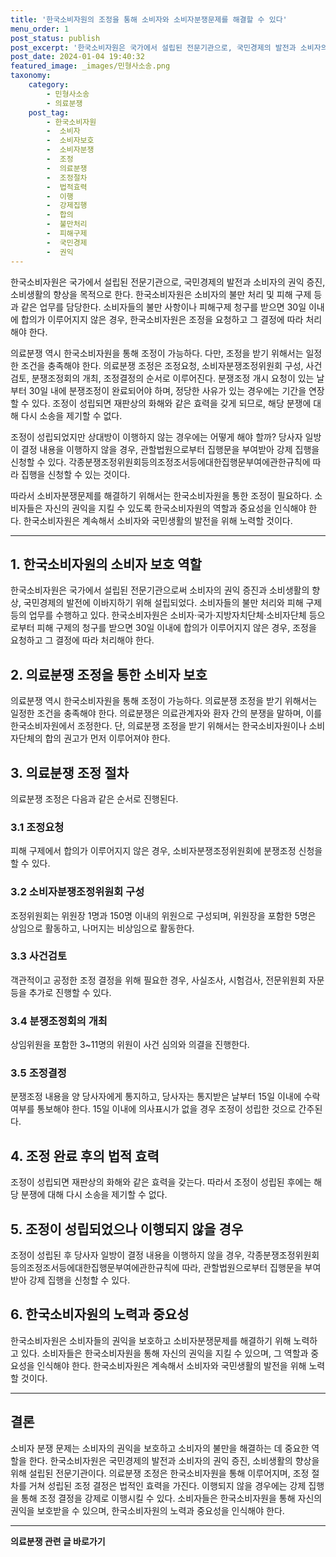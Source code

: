 ```yaml
---
title: '한국소비자원의 조정을 통해 소비자와 소비자분쟁문제를 해결할 수 있다'
menu_order: 1
post_status: publish
post_excerpt: '한국소비자원은 국가에서 설립된 전문기관으로, 국민경제의 발전과 소비자의 권익 증진, 소비생활의 향상을 목적으로 한다. 한국소비자원은 소비자의 불만 처리 및 피해 구제 등과 같은 업무를 담당한다. 소비자들의 불만 사항이나 피해구제 청구를 받으면 30일 이내에 합의가 이루어지지 않은 경우, 한국소비자원은 조정을 요청하고 그 결정에 따라 처리해야 한다.'
post_date: 2024-01-04 19:40:32
featured_image: _images/민형사소송.png
taxonomy:
    category:
        - 민형사소송
        - 의료분쟁
    post_tag:
        - 한국소비자원
        -  소비자
        -  소비자보호
        -  소비자분쟁
        -  조정
        -  의료분쟁
        -  조정절차
        -  법적효력
        -  이행
        -  강제집행
        -  합의
        -  불만처리
        -  피해구제
        -  국민경제
        -  권익
---
```



한국소비자원은 국가에서 설립된 전문기관으로, 국민경제의 발전과 소비자의 권익 증진, 소비생활의 향상을 목적으로 한다. 한국소비자원은 소비자의 불만 처리 및 피해 구제 등과 같은 업무를 담당한다. 소비자들의 불만 사항이나 피해구제 청구를 받으면 30일 이내에 합의가 이루어지지 않은 경우, 한국소비자원은 조정을 요청하고 그 결정에 따라 처리해야 한다. 

의료분쟁 역시 한국소비자원을 통해 조정이 가능하다. 다만, 조정을 받기 위해서는 일정한 조건을 충족해야 한다. 의료분쟁 조정은 조정요청, 소비자분쟁조정위원회 구성, 사건검토, 분쟁조정회의 개최, 조정결정의 순서로 이루어진다. 분쟁조정 개시 요청이 있는 날부터 30일 내에 분쟁조정이 완료되어야 하며, 정당한 사유가 있는 경우에는 기간을 연장할 수 있다. 조정이 성립되면 재판상의 화해와 같은 효력을 갖게 되므로, 해당 분쟁에 대해 다시 소송을 제기할 수 없다.

조정이 성립되었지만 상대방이 이행하지 않는 경우에는 어떻게 해야 할까? 당사자 일방이 결정 내용을 이행하지 않을 경우, 관할법원으로부터 집행문을 부여받아 강제 집행을 신청할 수 있다. 각종분쟁조정위원회등의조정조서등에대한집행문부여에관한규칙에 따라 집행을 신청할 수 있는 것이다.

따라서 소비자분쟁문제를 해결하기 위해서는 한국소비자원을 통한 조정이 필요하다. 소비자들은 자신의 권익을 지킬 수 있도록 한국소비자원의 역할과 중요성을 인식해야 한다. 한국소비자원은 계속해서 소비자와 국민생활의 발전을 위해 노력할 것이다.

- - -

## 1. 한국소비자원의 소비자 보호 역할

한국소비자원은 국가에서 설립된 전문기관으로써 소비자의 권익 증진과 소비생활의 향상, 국민경제의 발전에 이바지하기 위해 설립되었다. 소비자들의 불만 처리와 피해 구제 등의 업무를 수행하고 있다. 한국소비자원은 소비자·국가·지방자치단체·소비자단체 등으로부터 피해 구제의 청구를 받으면 30일 이내에 합의가 이루어지지 않은 경우, 조정을 요청하고 그 결정에 따라 처리해야 한다.

## 2. 의료분쟁 조정을 통한 소비자 보호

의료분쟁 역시 한국소비자원을 통해 조정이 가능하다. 의료분쟁 조정을 받기 위해서는 일정한 조건을 충족해야 한다. 의료분쟁은 의료관계자와 환자 간의 분쟁을 말하며, 이를 한국소비자원에서 조정한다. 단, 의료분쟁 조정을 받기 위해서는 한국소비자원이나 소비자단체의 합의 권고가 먼저 이루어져야 한다.

## 3. 의료분쟁 조정 절차

의료분쟁 조정은 다음과 같은 순서로 진행된다.

### 3.1 조정요청

피해 구제에서 합의가 이루어지지 않은 경우, 소비자분쟁조정위원회에 분쟁조정 신청을 할 수 있다.

### 3.2 소비자분쟁조정위원회 구성

조정위원회는 위원장 1명과 150명 이내의 위원으로 구성되며, 위원장을 포함한 5명은 상임으로 활동하고, 나머지는 비상임으로 활동한다.

### 3.3 사건검토

객관적이고 공정한 조정 결정을 위해 필요한 경우, 사실조사, 시험검사, 전문위원회 자문 등을 추가로 진행할 수 있다.

### 3.4 분쟁조정회의 개최

상임위원을 포함한 3~11명의 위원이 사건 심의와 의결을 진행한다.

### 3.5 조정결정

분쟁조정 내용을 양 당사자에게 통지하고, 당사자는 통지받은 날부터 15일 이내에 수락 여부를 통보해야 한다. 15일 이내에 의사표시가 없을 경우 조정이 성립한 것으로 간주된다.

## 4. 조정 완료 후의 법적 효력

조정이 성립되면 재판상의 화해와 같은 효력을 갖는다. 따라서 조정이 성립된 후에는 해당 분쟁에 대해 다시 소송을 제기할 수 없다.

## 5. 조정이 성립되었으나 이행되지 않을 경우

조정이 성립된 후 당사자 일방이 결정 내용을 이행하지 않을 경우, 각종분쟁조정위원회등의조정조서등에대한집행문부여에관한규칙에 따라, 관할법원으로부터 집행문을 부여받아 강제 집행을 신청할 수 있다.

## 6. 한국소비자원의 노력과 중요성

한국소비자원은 소비자들의 권익을 보호하고 소비자분쟁문제를 해결하기 위해 노력하고 있다. 소비자들은 한국소비자원을 통해 자신의 권익을 지킬 수 있으며, 그 역할과 중요성을 인식해야 한다. 한국소비자원은 계속해서 소비자와 국민생활의 발전을 위해 노력할 것이다.

- - -

## 결론

소비자 분쟁 문제는 소비자의 권익을 보호하고 소비자의 불만을 해결하는 데 중요한 역할을 한다. 한국소비자원은 국민경제의 발전과 소비자의 권익 증진, 소비생활의 향상을 위해 설립된 전문기관이다. 의료분쟁 조정은 한국소비자원을 통해 이루어지며, 조정 절차를 거쳐 성립된 조정 결정은 법적인 효력을 가진다. 이행되지 않을 경우에는 강제 집행을 통해 조정 결정을 강제로 이행시킬 수 있다. 소비자들은 한국소비자원을 통해 자신의 권익을 보호받을 수 있으며, 한국소비자원의 노력과 중요성을 인식해야 한다.
<!-- wp:separator -->
<hr class="wp-block-separator has-alpha-channel-opacity"/>
<!-- /wp:separator -->

<!-- wp:group {"backgroundColor":"base","layout":{"type":"constrained"}} -->
<div class="wp-block-group has-base-background-color has-background"><!-- wp:paragraph {"align":"center","fontSize":"medium"} -->
<p class="has-text-align-center has-large-font-size"><strong>의료분쟁 관련 글 바로가기</strong></p>
<!-- /wp:paragraph -->


<!-- wp:latest-posts
{"categories":[{"id":19793,"count":19,"description":"","link":"https://uknowlaw.com/category/%ec%9d%98%eb%a3%8c%eb%b6%84%ec%9f%81/","name":"의료분쟁","slug":"의료분쟁","taxonomy":"category","parent":0,"meta":[],"_links":{"self":[{"href":"https://uknowlaw.com/wp-json/wp/v2/categories/19793"}],"collection":[{"href":"https://uknowlaw.com/wp-json/wp/v2/categories"}],"about":[{"href":"https://uknowlaw.com/wp-json/wp/v2/taxonomies/category"}],"wp:post_type":[{"href":"https://uknowlaw.com/wp-json/wp/v2/posts?categories=19793"}],"curies":[{"name":"wp","href":"https://api.w.org/{rel}","templated":true}]}}],"postsToShow":100,"excerptLength":28,"postLayout":"grid","columns":2,"featuredImageAlign":"left","featuredImageSizeSlug":"large","fontSize":"small"} /--></div>
<!-- /wp:group -->